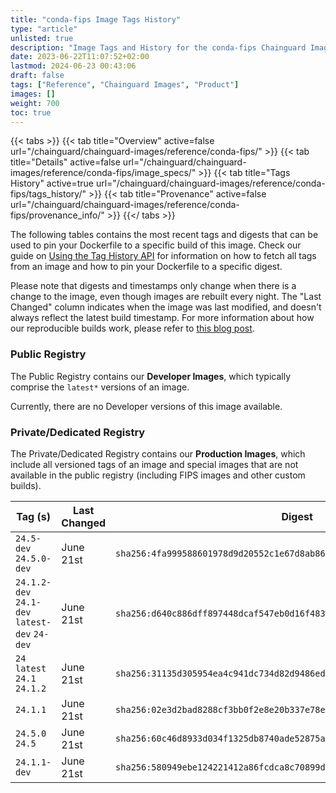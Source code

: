 ```yaml
---
title: "conda-fips Image Tags History"
type: "article"
unlisted: true
description: "Image Tags and History for the conda-fips Chainguard Image"
date: 2023-06-22T11:07:52+02:00
lastmod: 2024-06-23 00:43:06
draft: false
tags: ["Reference", "Chainguard Images", "Product"]
images: []
weight: 700
toc: true
---
```


{{< tabs >}}
{{< tab title="Overview" active=false url="/chainguard/chainguard-images/reference/conda-fips/" >}}
{{< tab title="Details" active=false url="/chainguard/chainguard-images/reference/conda-fips/image_specs/" >}}
{{< tab title="Tags History" active=true url="/chainguard/chainguard-images/reference/conda-fips/tags_history/" >}}
{{< tab title="Provenance" active=false url="/chainguard/chainguard-images/reference/conda-fips/provenance_info/" >}}
{{</ tabs >}}

The following tables contains the most recent tags and digests that can be used to pin your Dockerfile to a specific build of this image. Check our guide on [Using the Tag History API](/chainguard/chainguard-images/using-the-tag-history-api/) for information on how to fetch all tags from an image and how to pin your Dockerfile to a specific digest.

Please note that digests and timestamps only change when there is a change to the image, even though images are rebuilt every night. The "Last Changed" column indicates when the image was last modified, and doesn't always reflect the latest build timestamp. For more information about how our reproducible builds work, please refer to [this blog post](https://www.chainguard.dev/unchained/reproducing-chainguards-reproducible-image-builds).

### Public Registry
The Public Registry contains our **Developer Images**, which typically comprise the `latest*` versions of an image.

Currently, there are no Developer versions of this image available.

### Private/Dedicated Registry
The Private/Dedicated Registry contains our **Production Images**, which include all versioned tags of an image and special images that are not available in the public registry (including FIPS images and other custom builds).

| Tag (s)                                        | Last Changed | Digest                                                                    |
|------------------------------------------------|--------------|---------------------------------------------------------------------------|
|  `24.5-dev` `24.5.0-dev`                       | June 21st    | `sha256:4fa999588601978d9d20552c1e67d8ab8675f419ceb581846986c76fcc8a8a1e` |
|  `24.1.2-dev` `24.1-dev` `latest-dev` `24-dev` | June 21st    | `sha256:d640c886dff897448dcaf547eb0d16f483f7e31fa2d73c34e7139e752bd5ea39` |
|  `24` `latest` `24.1` `24.1.2`                 | June 21st    | `sha256:31135d305954ea4c941dc734d82d9486edd269f7724252d7f9553c262f926030` |
|  `24.1.1`                                      | June 21st    | `sha256:02e3d2bad8288cf3bb0f2e8e20b337e78e4f85dd972c123ea876c42e22dcb05d` |
|  `24.5.0` `24.5`                               | June 21st    | `sha256:60c46d8933d034f1325db8740ade52875a21926acd93b061ef65f5c21c113286` |
|  `24.1.1-dev`                                  | June 21st    | `sha256:580949ebe124221412a86fcdca8c70899d4c3240dce11320fb681bc4a2b4a9ce` |

